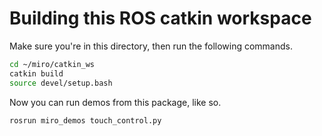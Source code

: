 # Building this ROS catkin workspace

Make sure you're in this directory, then run the following commands.

```bash
cd ~/miro/catkin_ws
catkin build
source devel/setup.bash
```

Now you can run demos from this package, like so.

```bash
rosrun miro_demos touch_control.py
```
